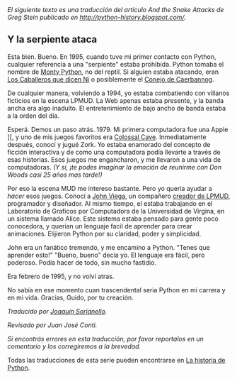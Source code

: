<html><body><em>El siguiente texto es una traducción del artículo And the Snake Attacks de Greg Stein publicado en <a href="http://python-history.blogspot.com/" target="_blank">http://python-history.blogspot.com/</a>.</em>



<!--more-->

<h2>Y la serpiente ataca</h2>

Esta bien. Bueno. En 1995, cuando tuve mi  primer contacto con Python, cualquier referencia a una "serpiente" estaba prohibida. Python tomaba el nombre de <a href="http://en.wikipedia.org/wiki/Monty_Python" target="_blank">Monty Python</a>, no del reptil. Si alguien estaba atacando, eran <a href="http://en.wikipedia.org/wiki/Knights_who_say_Ni" target="_blank">Los Caballeros que dicen Ni</a> o posiblemente el <a href="http://en.wikipedia.org/wiki/Rabbit_of_Caerbannog" target="_blank">Conejo de Caerbannog</a>.



De cualquier manera, volviendo a 1994, yo estaba combatiendo con villanos ficticios en la escena LPMUD. La Web apenas estaba presente, y la banda ancha era algo inaduito. El entretenimiento de bajo ancho de banda estaba a la orden del día.



Esperá. Demos un paso atrás. 1979. Mi primera computadora fue una Apple ][, y uno de mis juegos favoritos era <a href="http://en.wikipedia.org/wiki/Colossal_Cave" target="_blank">Colossal Cave</a>. Inmediatamente después, conocí y jugué Zork. Yo estaba enamorado del concepto de ficción interactiva y de como una computadora podía llevarte a través de esas historias. Esos juegos me engancharon, y me llevaron a una vida de computadoras.<em> (Y si, ¡te podes imaginar la emoción de reunirme con Don Woods casi 25 años mas tarde!)</em>



Por eso la escena MUD me intereso bastante. Pero yo quería ayudar a <em>hacer</em> esos juegos. Conocí a <a href="http://viega.org/" target="_blank">John Viega</a>, un compañero <a href="http://en.wikipedia.org/wiki/Lima_Mudlib" target="_blank">creador de LPMUD</a>, programador y diseñador. Al mismo tiempo, el estaba trabajando en el Laboratorio de Graficos por Computadora de la Universidad de Virgina, en un  sistema llamado Alice. Este sistema estaba pensado para gente poco conocedora, y querian un lenguaje facil de aprender para crear animaciones. Elijieron Python por su claridad, poder y simplicidad.



John era un fanático tremendo, y me encamino a Python. "Tenes que aprender esto!" "Bueno, bueno" decía yo. El lenguaje era fácil, pero poderoso. Podía hacer de todo, sin mucho fastidio.



Era febrero de 1995, y no volví atras.



No sabía en ese momento cuan trascendental seria Python en mi carrera y en mi vida. Gracias, Guido, por tu creación.



<em>Traducido por <a href="http://www.joaclandia.com.ar/" target="_blank">Joaquín Sorianello</a>.

Revisado por Juan José Conti.

Si encontrás errores en esta traducción, por favor reportalos en un comentario y los corregiremos a la brevedad.</em>

Todas las traducciones de esta serie pueden encontrarse en <a href="/categoria/aprendiendo-python/historia/" target="_self">La historia de Python</a>.</body></html>